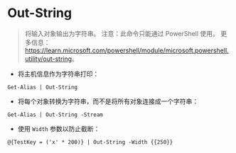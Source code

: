 # Out-String

> 将输入对象输出为字符串。
> 注意：此命令只能通过 PowerShell 使用。
> 更多信息：<https://learn.microsoft.com/powershell/module/microsoft.powershell.utility/out-string>。

- 将主机信息作为字符串打印：

`Get-Alias | Out-String`

- 将每个对象转换为字符串，而不是将所有对象连接成一个字符串：

`Get-Alias | Out-String -Stream`

- 使用 `Width` 参数以防止截断：

`@{TestKey = ('x' * 200)} | Out-String -Width {{250}}`